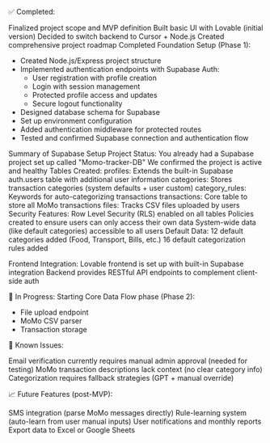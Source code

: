 ✅ Completed:

Finalized project scope and MVP definition
Built basic UI with Lovable (initial version)
Decided to switch backend to Cursor + Node.js
Created comprehensive project roadmap
Completed Foundation Setup (Phase 1):
- Created Node.js/Express project structure
- Implemented authentication endpoints with Supabase Auth:
  - User registration with profile creation
  - Login with session management  
  - Protected profile access and updates
  - Secure logout functionality
- Designed database schema for Supabase
- Set up environment configuration
- Added authentication middleware for protected routes
- Tested and confirmed Supabase connection and authentication flow

Summary of Supabase Setup
Project Status:
You already had a Supabase project set up called "Momo-tracker-DB"
We confirmed the project is active and healthy
Tables Created:
profiles: Extends the built-in Supabase auth.users table with additional user information
categories: Stores transaction categories (system defaults + user custom)
category_rules: Keywords for auto-categorizing transactions
transactions: Core table to store all MoMo transactions
files: Tracks CSV files uploaded by users
Security Features:
Row Level Security (RLS) enabled on all tables
Policies created to ensure users can only access their own data
System-wide data (like default categories) accessible to all users
Default Data:
12 default categories added (Food, Transport, Bills, etc.)
16 default categorization rules added

Frontend Integration:
Lovable frontend is set up with built-in Supabase integration
Backend provides RESTful API endpoints to complement client-side auth

🔧 In Progress:
Starting Core Data Flow phase (Phase 2):
- File upload endpoint
- MoMo CSV parser
- Transaction storage

🧠 Known Issues:

Email verification currently requires manual admin approval (needed for testing)
MoMo transaction descriptions lack context (no clear category info)
Categorization requires fallback strategies (GPT + manual override)

📈 Future Features (post-MVP):

SMS integration (parse MoMo messages directly)
Rule-learning system (auto-learn from user manual inputs)
User notifications and monthly reports
Export data to Excel or Google Sheets

